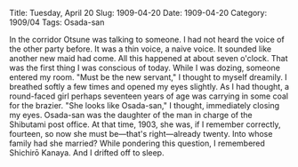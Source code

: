 Title: Tuesday, April 20
Slug: 1909-04-20
Date: 1909-04-20
Category: 1909/04
Tags: Osada-san


In the corridor Otsune was talking to someone. I had not heard the voice of the other party before. It was a thin voice, a naive voice. It sounded like another new maid had come. All this happened at about seven o'clock. That was the first thing I was conscious of today.
While I was dozing, someone entered my room. "Must be the new servant," I thought to myself dreamily. I breathed softly a few times and opened my eyes slightly.
As I had thought, a round-faced girl perhaps seventeen years of age was carrying in some coal for the brazier. "She looks like Osada-san," I thought, immediately closing my eyes. Osada-san was the daughter of the man in charge of the Shibutami post office. At that time, 1903, she was, if I remember correctly, fourteen, so now she must be—that's right—already twenty. Into whose family had she married?
While pondering this question, I remembered Shichirō Kanaya. And I drifted off to sleep.